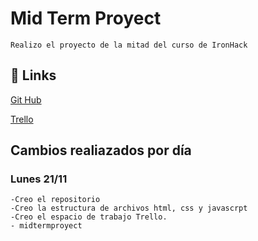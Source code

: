 # Mid Term Proyect

    Realizo el proyecto de la mitad del curso de IronHack

## 🔗 Links

[Git Hub](https://github.com/santicasalis/midproyect)

[Trello](https://trello.com/invite/b/cUKvF9rN/ATTI07deb1ffe868f4e1b43e85a2eb9363d1072BBC99/kanban-template)

## Cambios realiazados por día

### Lunes 21/11

    -Creo el repositorio
    -Creo la estructura de archivos html, css y javascrpt
    -Creo el espacio de trabajo Trello.
    - midtermproyect
